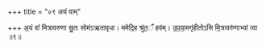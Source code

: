 +++
title = "०९ अयं वाम्"

+++
अ॒यं वां॑ मित्रावरुणा सु॒तः सोम॑ऽऋतावृधा। ममेदि॒ह श्रु॑त॒ँ हव॑म्। उ॒प॒या॒मगृ॑हीतोऽसि मि॒त्रावरु॑णाभ्यां त्वा ॥९॥